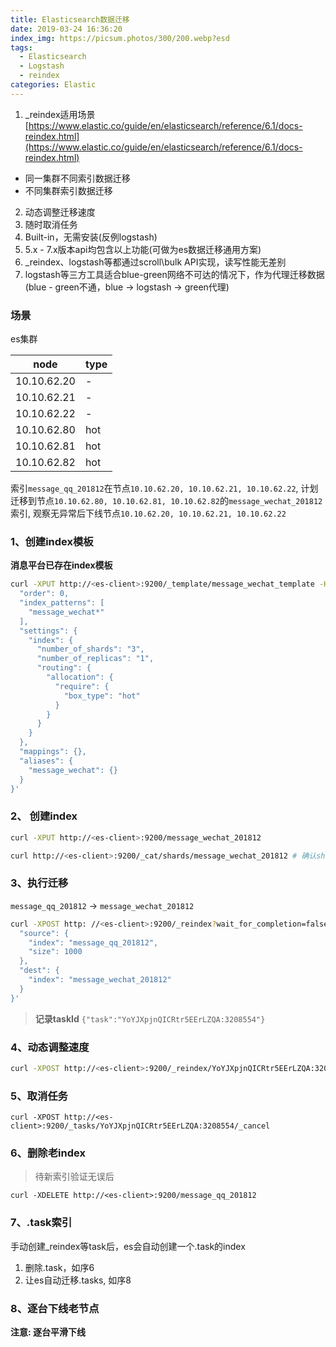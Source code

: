 ```yaml
---
title: Elasticsearch数据迁移
date: 2019-03-24 16:36:20
index_img: https://picsum.photos/300/200.webp?esd
tags:
  - Elasticsearch
  - Logstash
  - reindex
categories: Elastic
---
```


1. _reindex适用场景 [https://www.elastic.co/guide/en/elasticsearch/reference/6.1/docs-reindex.html](https://www.elastic.co/guide/en/elasticsearch/reference/6.1/docs-reindex.html)
  - 同一集群不同索引数据迁移
  - 不同集群索引数据迁移
2. 动态调整迁移速度
3. 随时取消任务
4. Built-in，无需安装(反例logstash)
5. 5.x - 7.x版本api均包含以上功能(可做为es数据迁移通用方案)
6. _reindex、logstash等都通过scroll\bulk API实现，读写性能无差别
7. logstash等三方工具适合blue-green网络不可达的情况下，作为代理迁移数据 (blue - green不通，blue -> logstash -> green代理)

<!-- more -->

### 场景

es集群

| node | type |
| - | - |
| 10.10.62.20 | - |
| 10.10.62.21 | - |
| 10.10.62.22 | - |
| 10.10.62.80 | hot |
| 10.10.62.81 | hot |
| 10.10.62.82 | hot |

索引`message_qq_201812`在节点`10.10.62.20, 10.10.62.21, 10.10.62.22`, 计划迁移到节点`10.10.62.80, 10.10.62.81, 10.10.62.82`的`message_wechat_201812`索引, 观察无异常后下线节点`10.10.62.20, 10.10.62.21, 10.10.62.22`


### 1、创建index模板
**消息平台已存在index模板**
```bash
curl -XPUT http://<es-client>:9200/_template/message_wechat_template -H 'Content-Type: application/json' -d '{
  "order": 0,
  "index_patterns": [
    "message_wechat*"
  ],
  "settings": {
    "index": {
      "number_of_shards": "3",
      "number_of_replicas": "1",
      "routing": {
        "allocation": {
          "require": {
            "box_type": "hot"
          }
        }
      }
    }
  },
  "mappings": {},
  "aliases": {
    "message_wechat": {}
  }
}'
```

### 2、 创建index
```bash
curl -XPUT http://<es-client>:9200/message_wechat_201812

curl http://<es-client>:9200/_cat/shards/message_wechat_201812 # 确认shards在目标主机
```

### 3、执行迁移

`message_qq_201812` -> `message_wechat_201812`
```bash
curl -XPOST http: //<es-client>:9200/_reindex?wait_for_completion=false -H 'Content-Type: application/json' -d '{
  "source": {
    "index": "message_qq_201812",
    "size": 1000
  },
  "dest": {
    "index": "message_wechat_201812"
  }
}'
```
> **记录taskId** `{"task":"YoYJXpjnQICRtr5EErLZQA:3208554"}`

### 4、动态调整速度
```bash
curl -XPOST http://<es-client>:9200/_reindex/YoYJXpjnQICRtr5EErLZQA:3208554/_rethrottle?requests_per_second=1000
```

### 5、取消任务
`curl -XPOST http://<es-client>:9200/_tasks/YoYJXpjnQICRtr5EErLZQA:3208554/_cancel`

### 6、删除老index

> 待新索引验证无误后

`curl -XDELETE http://<es-client>:9200/message_qq_201812`

### 7、.task索引
手动创建_reindex等task后，es会自动创建一个.task的index
1. 删除.task，如序6
2. 让es自动迁移.tasks, 如序8

### 8、逐台下线老节点

**注意: 逐台平滑下线**